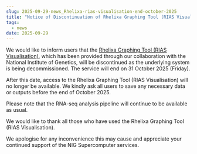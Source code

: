 ```yaml
---
slug: 2025-09-29-news_Rhelixa-rias-visualisation-end-october-2025
title: "Notice of Discontinuation of Rhelixa Graphing Tool (RIAS Visualisation) by 31 October 2025"
tags:
  - news
date: 2025-09-29
---
```



We would like to inform users that the [Rhelixa Graphing Tool (RIAS Visualisation)](/guides/old_docs/Rhelixa_RNAseq_Visualization/), which has been provided through our collaboration with the National Institute of Genetics, will be discontinued as the underlying system is being decommissioned. The service will end on 31 October 2025 (Friday).

<!-- truncate -->

After this date, access to the Rhelixa Graphing Tool (RIAS Visualisation) will no longer be available. We kindly ask all users to save any necessary data or outputs before the end of October 2025.

Please note that the RNA-seq analysis pipeline  will continue to be available as usual.

We would like to thank all those who have used the Rhelixa Graphing Tool (RIAS Visualisation).

We apologise for any inconvenience this may cause and appreciate your continued support of the NIG Supercomputer services.
